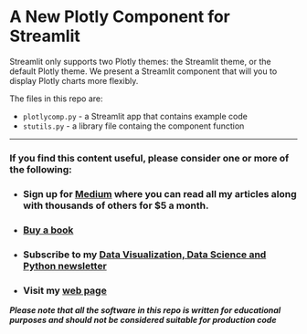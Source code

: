 # A New Plotly Component for Streamlit

Streamlit only supports two Plotly themes: the Streamlit theme, or the default Plotly theme. 
We present a Streamlit component that will you to display Plotly charts more flexibly.

The files in this repo are:

- `plotlycomp.py`  - a Streamlit app that contains example code
- `stutils.py` - a library file containg the component function

---
### If you find this content useful, please consider one or more of the following:

-  ### Sign up for [Medium](https://medium.com) where you can read all my articles along with thousands of others for $5 a month.  
-  ### [Buy a book](alanjones2.github.io)
-  ### Subscribe to my [Data Visualization, Data Science and Python newsletter](https://technofile.substack.com/)
-  ### Visit my [web page](alanjones2.github.io)

__*Please note that all the software in this repo is written for educational purposes and should not be considered suitable for production code*__